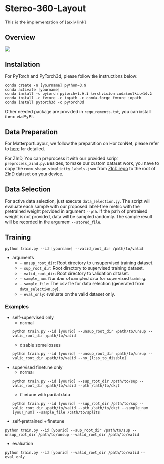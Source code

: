 # Stereo-360-Layout
This is the implementation of [arxiv link]

## Overview
![](https://i.imgur.com/fOyeHXW.jpg)

## Installation
For PyTorch and PyTorch3d, please follow the instructions below:
```
conda create -n [yourname] python=3.9
conda activate [yourname]
conda install -c pytorch pytorch=1.9.1 torchvision cudatoolkit=10.2
conda install -c fvcore -c iopath -c conda-forge fvcore iopath
conda install pytorch3d -c pytorch3d
```
Other needed package are provided in `requirements.txt`, you can install them via PyPI.

## Data Preparation
For MatterportLayout, we follow the preparation on HorizonNet, please refer to [here](https://github.com/sunset1995/HorizonNet/blob/master/README_PREPARE_DATASET.md) for detailed.

For ZInD, You can preprocess it with our provided script `preprocess_zind.py`.
Besides, to make our custom dataset work, you have to copy the `room_shape_simplicity_labels.json` from [ZInD repo](https://github.com/zillow/zind) to the root of ZInD dataset on your device.

## Data Selection
For active data selection, just execute `data_selection.py`. The script will evaluate each sample with our proposed label-free metric with the pretrained weight provided in argument `--pth`. If the path of pretrained weight is not provided, data will be sampled randomly. The sample result will be recorded in the argument `--stored_file`.

## Training
```
python train.py --id [yourname] --valid_root_dir /path/to/valid
```
- arguments
    - `--unsup_root_dir`: Root directory to unsupervised training dataset.
    - `--sup_root_dir`: Root directory to supervised training dataset. 
    - `--valid_root_dir`: Root directory to validation dataset.
    - `--sample_num`: Number of sampled data for supervised training.
    - `--sample_file`: The csv file for data selection (generated from `data_selection.py`).
    - `--eval_only`: evaluate on the valid dataset only.

### Examples
- self-supervised only
    - normal
    ```
    python train.py --id [yourid] --unsup_root_dir /path/to/unsup --valid_root_dir /path/to/valid
    ```
    - disable some losses
    ```
    python train.py --id [yourid] --unsup_root_dir /path/to/unsup --valid_root_dir /path/to/valid --no_[loss_to_disable]
    ```
- supervised finetune only
    - normal
    ```
    python train.py --id [yourid] --sup_root_dir /path/to/sup --valid_root_dir /path/to/valid --pth /path/to/ckpt
    ```
    - finetune with partial data
    ```
    python train.py --id [yourid] --sup_root_dir /path/to/sup --valid_root_dir /path/to/valid --pth /path/to/ckpt --sample_num [your_num] --sample_file /path/to/splits
    ```
- self-pretrained + finetune
```
python train.py --id [yourid] --sup_root_dir /path/to/sup --unsup_root_dir /path/to/unsup --valid_root_dir /path/to/valid
```
- evaluation
```
python train.py --id [yourid] --valid_root_dir /path/to/valid --eval_only
```

